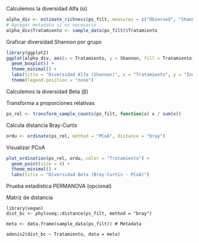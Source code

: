 Calculemos la diversidad Alfa (α)

```r
alpha_div <- estimate_richness(ps_filt, measures = c("Observed", "Shannon", "Simpson"))
# Agregar metadata si es necesario
alpha_div$Tratamiento <- sample_data(ps_filt)$Tratamiento
```
Graficar diversidad Shannon por grupo

```r
library(ggplot2)
ggplot(alpha_div, aes(x = Tratamiento, y = Shannon, fill = Tratamiento)) +
  geom_boxplot() +
  theme_minimal() +
  labs(title = "Diversidad Alfa (Shannon)", x = "Tratamiento", y = "Índice de Shannon") +
  theme(legend.position = "none")
```

Calculemos la diversidad Beta (β)

Transforma a proporciones relativas

```r
ps_rel <- transform_sample_counts(ps_filt, function(x) x / sum(x))
```

Calcula distancia Bray-Curtis

```r
ordu <- ordinate(ps_rel, method = "PCoA", distance = "bray")
```

Visualizar PCoA

```r
plot_ordination(ps_rel, ordu, color = "Tratamiento") +
  geom_point(size = 4) +
  theme_minimal() +
  labs(title = "Diversidad Beta (Bray-Curtis - PCoA)")
```

Prueba estadística PERMANOVA (opcional)

Matriz de distancia
```
library(vegan)
dist_bc <- phyloseq::distance(ps_filt, method = "bray")

meta <- data.frame(sample_data(ps_filt)) # Metadata

adonis2(dist_bc ~ Tratamiento, data = meta)
```
